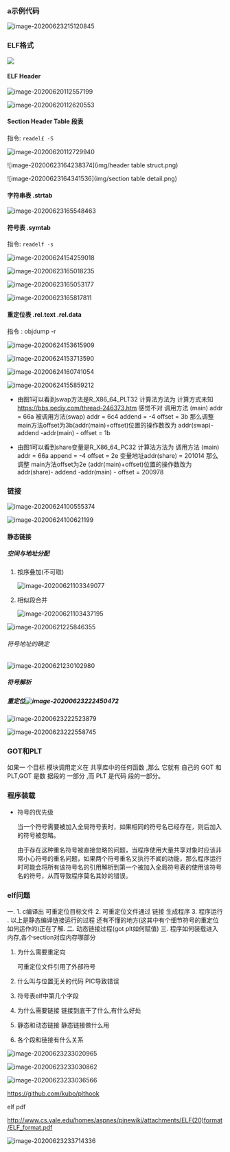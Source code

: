### a示例代码

![image-20200623215120845](img/elf示例.png)



### ELF格式

![](img/elf映射图.png)

####  ELF Header

![image-20200620112557199](img/elfheader1.png)

![image-20200620112620553](img/elfheader2.png)

#### Section Header Table 段表

指令: `readel£ -S`

![image-20200620112729940](img/sectionHeaderTable_sample.png)

![image-20200623164238374](img/header table struct.png)

![image-20200623164341536](img/section table detail.png)

#### 字符串表 .strtab

![image-20200623165548463](img/字符串表)

#### 符号表 .symtab

指令: `readelf -s`

![image-20200624154259018](img/a,o符号表.png)

![image-20200623165018235](img/符号表结构体.png)

![image-20200623165053177](img/符号表描述.png)

![image-20200623165817811](img/符号表字段)

#### 重定位表 .rel.text  .rel.data

指令 : objdump -r

![image-20200624153615909](img/重定位表_a.o.png)

![image-20200624153713590](img/a.o反汇编.png)

![image-20200624160741054](img/ab.symbol表.png)

![image-20200624155859212](img/ab反汇编.png)

* 由图1可以看到swap方法是R_X86_64_PLT32 计算法方法为 计算方式未知  https://bbs.pediy.com/thread-246373.htm 感觉不对
  调用方法 (main) addr = 66a  被调用方法(swap) addr = 6c4 addend = -4  offset = 3b
  那么调整 main方法offset为3b(addr(main)+offset)位置的操作数改为 addr(swap)- addend -addr(main) - offset = 1b

* 由图1可以看到share变量是R_X86_64_PC32 计算法方法为
  调用方法 (main) addr = 66a  append = -4  offset = 2e  变量地址addr(share) = 201014
  那么调整 main方法offset为2e (addr(main)+offset)位置的操作数改为 addr(share)- addend -addr(main) - offset = 200978

  



### 链接

![image-20200624100555374](img/链接的本质.png)

![image-20200624100621199](img/链接的本质1.png)

#### 静态链接

##### 空间与地址分配

1. 按序叠加(不可取)

   ![image-20200621103349077](img/顺序地址叠加.png)

2. 相似段合并

   ![image-20200621103437195](img/实际地址分配.png)

![image-20200621225846355](img/可重定位目标文件合并_进程映射.png)

###### 符号地址的确定

![image-20200621230102980](img/符号地址的确认.png)

##### 符号解析



##### 重定位![image-20200623222450472](img/重定位1.png)

![image-20200623222523879](img/重定位2.png)

![image-20200623222558745](img/重定位3.png)

### GOT和PLT

 如果一 个目标 模块调用定义在 共享库中的任何函数 ,那么 它就有 自己的 GOT 和 PLT,GOT 是数 据段的 一部分 ,而
PLT 是代码 段的一部分。

### 程序装载

* 符号的优先级

  当一个符号需要被加入全局符号表时，如果相同的符号名已经存在，则后加入的符号被忽略。

  由于存在这种重名符号被直接忽略的问题，当程序使用大量共享对象时应该非常小心符号的重名问题，如果两个符号重名又执行不闻的功能，那么程序运行时可能会将所有该符号名的引用解析到第一个被加入全局符号表的使用该符号名的符号，从而导致程序莫名其妙的错误。

  
  
  

### elf问题

一. 1. c编译出 可重定位目标文件 2. 可重定位文件通过 链接 生成程序 3. 程序运行 .  以上是静态编译链接运行的过程 还有不懂的地方(这其中有个细节符号的重定位如何运作的)正在了解.
二. 动态链接过程(got plt如何赋值) 
三.  程序如何装载进入内存,各个section对应内存哪部分



1. 为什么需要重定向

   可重定位文件引用了外部符号

2. 什么叫与位置无关的代码 PIC导致错误

3. 符号表elf中第几个字段 

4. 为什么需要链接 链接到底干了什么,有什么好处

5. 静态和动态链接  静态链接做什么用

6. 各个段和链接有什么关系

![image-20200623233020965](C:/Users/33547/AppData/Roaming/Typora/typora-user-images/image-20200623233020965.png)

![image-20200623233030862](C:/Users/33547/AppData/Roaming/Typora/typora-user-images/image-20200623233030862.png)

![image-20200623233036566](C:/Users/33547/AppData/Roaming/Typora/typora-user-images/image-20200623233036566.png)

https://github.com/kubo/plthook

elf pdf

http://www.cs.yale.edu/homes/aspnes/pinewiki/attachments/ELF(20)format/ELF_format.pdf



![image-20200623233714336](C:/Users/33547/AppData/Roaming/Typora/typora-user-images/image-20200623233714336.png)